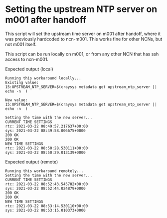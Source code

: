 # Setting the upstream NTP server on m001 after handoff

This script will set the upstream time server on m001 after handoff, where it was previously hardcoded to ncn-m001.  This works fine for other NCNs, but not m001 itself.

This script can be run locally on m001, or from any other NCN that has ssh access to ncn-m001.

Expected output (local)

```
Running this workaround locally...
Existing value:
15:UPSTREAM_NTP_SERVER=$(craysys metadata get upstream_ntp_server || echo -n  )

New value:
15:UPSTREAM_NTP_SERVER=$(craysys metadata get upstream_ntp_server || echo -n  )

Setting the time with the new server...
CURRENT TIME SETTINGS
rtc: 2021-03-22 08:49:57.217637+00:00
sys: 2021-03-22 08:49:58.006675+0000
200 OK
200 OK
NEW TIME SETTINGS
rtc: 2021-03-22 08:50:28.530111+00:00
sys: 2021-03-22 08:50:29.013139+0000
```

Expected output (remote)

```
Running this workaround remotely...
Setting the time with the new server...
CURRENT TIME SETTINGS
rtc: 2021-03-22 08:52:43.545702+00:00
sys: 2021-03-22 08:52:44.024879+0000
200 OK
200 OK
NEW TIME SETTINGS
rtc: 2021-03-22 08:53:14.530110+00:00
sys: 2021-03-22 08:53:15.010373+0000
```
